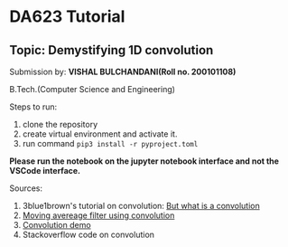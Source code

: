 # DA623 Tutorial
## Topic: Demystifying 1D convolution
Submission by: 
**VISHAL BULCHANDANI(Roll no. 200101108)**

B.Tech.(Computer Science and Engineering)


Steps to run:
1. clone the repository
2. create virtual environment and activate it.
3. run command ```pip3 install -r pyproject.toml```

**Please run the notebook on the jupyter notebook interface and not the VSCode interface.**

Sources:
1. 3blue1brown's tutorial on convolution: [But what is a convolution](https://www.youtube.com/watch?v=KuXjwB4LzSA)
2.  [Moving avereage filter using convolution](https://waterprogramming.wordpress.com/2018/09/04/implementation-of-the-moving-average-filter-using-convolution/)
3.  [Convolution demo](https://lpsa.swarthmore.edu/Convolution/CI.html)
4.  Stackoverflow code on convolution